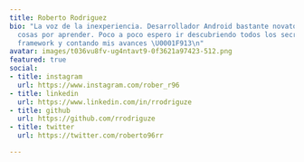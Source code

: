```yaml
---
title: Roberto Rodriguez
bio: "La voz de la inexperiencia. Desarrollador Android bastante novato y con muchas
  cosas por aprender. Poco a poco espero ir descubriendo todos los secretos de este
  framework y contando mis avances \U0001F913\n"
avatar: images/t036vu8fv-ug4ntavt9-0f3621a97423-512.png
featured: true
social:
- title: instagram
  url: https://www.instagram.com/rober_r96
- title: linkedin
  url: https://www.linkedin.com/in/rrodriguze
- title: github
  url: https://github.com/rrodriguze
- title: twitter
  url: https://twitter.com/roberto96rr

---
```

